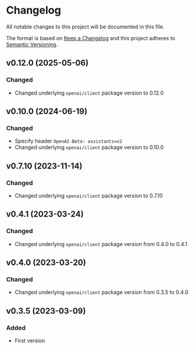 # Changelog
All notable changes to this project will be documented in this file.

The format is based on [Keep a Changelog](http://keepachangelog.com/)
and this project adheres to [Semantic Versioning](http://semver.org/).

## v0.12.0 (2025-05-06)
### Changed
- Changed underlying `openai/client` package version to 0.12.0

## v0.10.0 (2024-06-19)
### Changed
- Specify header `OpenAI-Beta: assistants=v2`
- Changed underlying `openai/client` package version to 0.10.0

## v0.7.10 (2023-11-14)
### Changed
- Changed underlying `openai/client` package version to 0.7.10

## v0.4.1 (2023-03-24)
### Changed
- Changed underlying `openai/client` package version from 0.4.0 to 0.4.1

## v0.4.0 (2023-03-20)
### Changed
- Changed underlying `openai/client` package version from 0.3.5 to 0.4.0

## v0.3.5 (2023-03-09)
### Added
- First version
